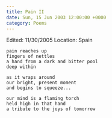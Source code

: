```yaml
---
title: Pain II
date: Sun, 15 Jun 2003 12:00:00 +0000
category: Poems
---
```


Edited: 11/30/2005
Location: Spain

    pain reaches up  
    fingers of nettles  
    a hand from a dark and bitter pool  
    deep within

    as it wraps around  
    our bright, present moment  
    and begins to squeeze...

    our mind is a flaming torch  
    held high in that hand  
    a tribute to the joys of tomorrow



